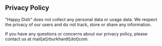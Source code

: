 ## Privacy Policy

"Happy Dish" does not collect any personal data or usage data. We respect the privacy of our users and do not track, store or share any information.

If you have any questions or concerns about our privacy policy, please contact us at mail[at]rburkhardt[dot]com.


